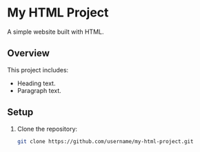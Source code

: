 # My HTML Project
A simple website built with HTML.

## Overview
This project includes:
- Heading text.
- Paragraph text.

## Setup
1. Clone the repository:
   ```bash
   git clone https://github.com/username/my-html-project.git
